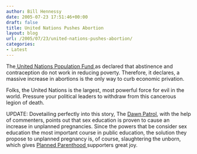 ```yaml
---
author: Bill Hennessy
date: 2005-07-23 17:51:46+00:00
draft: false
title: United Nations Pushes Abortion
layout: blog
url: /2005/07/23/united-nations-pushes-abortion/
categories:
- Latest
---
```


The[ United Nations Population Fund ](https://www.cwnews.com/news/viewstory.cfm?recnum=38577)as declared that abstinence and contraception do not work in reducing poverty.  Therefore, it declares, a massive increase in abortions is the only way to curb economic privation.

Folks, the United Nations is the largest, most powerful force for evil in the world.  Pressure your political leaders to withdraw from this cancerous legion of death.

UPDATE:  Dovetailing perfectly into this story, The [Dawn Patrol](https://www.dawneden.com/2005/07/real-reason-planned-parenthood-calls.html), with the help of commenters, points out that sex education is proven to cause an increase in unplanned pregnancies.  Since the powers that be consider sex education the most important course in public education, the solution they propose to unplanned pregnancy is, of course, slaughtering the unborn, which gives [Planned Parenthood ](https://www.hennessysview.com/?p=680)supporters great joy.  
